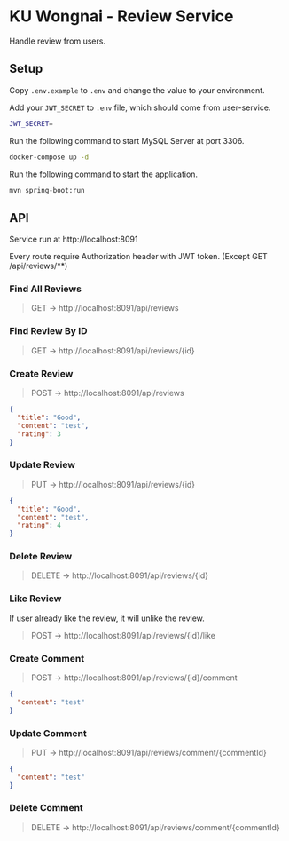 # KU Wongnai - Review Service

Handle review from users.

## Setup

Copy `.env.example` to `.env` and change the value to your environment.

Add your `JWT_SECRET` to `.env` file, which should come from user-service.

```sh
JWT_SECRET=
```

Run the following command to start MySQL Server at port 3306.

```sh
docker-compose up -d
```

Run the following command to start the application.

```sh
mvn spring-boot:run
```

## API

Service run at http://localhost:8091

Every route require Authorization header with JWT token. (Except GET /api/reviews/\*\*)

### Find All Reviews

> GET -> http://localhost:8091/api/reviews

### Find Review By ID

> GET -> http://localhost:8091/api/reviews/{id}

### Create Review

> POST -> http://localhost:8091/api/reviews

```json
{
  "title": "Good",
  "content": "test",
  "rating": 3
}
```

### Update Review

> PUT -> http://localhost:8091/api/reviews/{id}

```json
{
  "title": "Good",
  "content": "test",
  "rating": 4
}
```

### Delete Review

> DELETE -> http://localhost:8091/api/reviews/{id}

### Like Review

If user already like the review, it will unlike the review.

> POST -> http://localhost:8091/api/reviews/{id}/like

### Create Comment

> POST -> http://localhost:8091/api/reviews/{id}/comment

```json
{
  "content": "test"
}
```

### Update Comment

> PUT -> http://localhost:8091/api/reviews/comment/{commentId}

```json
{
  "content": "test"
}
```

### Delete Comment

> DELETE -> http://localhost:8091/api/reviews/comment/{commentId}
